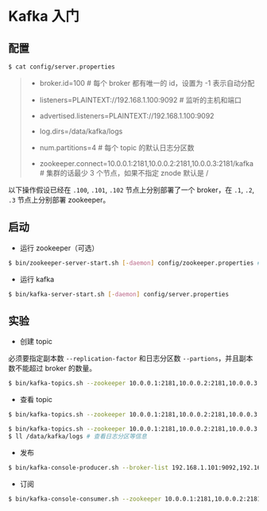 # Kafka 入门

## 配置

```bash
$ cat config/server.properties
```

> * broker.id=100 # 每个 broker 都有唯一的 id，设置为 -1 表示自动分配
>
> * listeners=PLAINTEXT://192.168.1.100:9092 # 监听的主机和端口
>
> * advertised.listeners=PLAINTEXT://192.168.1.100:9092
>
> * log.dirs=/data/kafka/logs
>
> * num.partitions=4 # 每个 topic 的默认日志分区数
>
> * zookeeper.connect=10.0.0.1:2181,10.0.0.2:2181,10.0.0.3:2181/kafka # 集群的话最少 3 个节点，如果不指定 znode 默认是 /

以下操作假设已经在 `.100`, `.101`, `.102` 节点上分别部署了一个 broker，在 `.1`, `.2`, `.3` 节点上分别部署 zookeeper。


## 启动

* 运行 zookeeper（可选）

```bash
$ bin/zookeeper-server-start.sh [-daemon] config/zookeeper.properties # -daemon 后台运行
```

* 运行 kafka

```bash
$ bin/kafka-server-start.sh [-daemon] config/server.properties
```


## 实验

* 创建 topic

必须要指定副本数 `--replication-factor` 和日志分区数 `--partions`，并且副本数不能超过 broker 的数量。

```bash
$ bin/kafka-topics.sh --zookeeper 10.0.0.1:2181,10.0.0.2:2181,10.0.0.3:2181/kafka --create --replication-factor 2 --partitions 4 test
```

* 查看 topic

```bash
$ bin/kafka-topics.sh --zookeeper 10.0.0.1:2181,10.0.0.2:2181,10.0.0.3:2181/kafka --list # 列表
```

```bash
$ bin/kafka-topics.sh --zookeeper 10.0.0.1:2181,10.0.0.2:2181,10.0.0.3:2181/kafka --describe --topic test # 详情：每个日志分区的分布等
$ ll /data/kafka/logs # 查看日志分区等信息
```

* 发布

```bash
$ bin/kafka-console-producer.sh --broker-list 192.168.1.101:9092,192.168.1.102:9092,192.168.1.103:9092 --topic test
```

* 订阅

```bash
$ bin/kafka-console-consumer.sh --zookeeper 10.0.0.1:2181,10.0.0.2:2181,10.0.0.3:2181/kafka --topic test [--from-beginning]
```